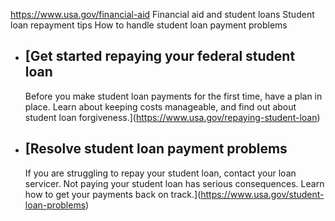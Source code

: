 

https://www.usa.gov/financial-aid
Financial aid and student loans
Student loan repayment tips
How to handle student loan payment problems

* [Get started repaying your federal student loan
  ----------------------------------------------

  Before you make student loan payments for the first time, have a plan in place. Learn about keeping costs manageable, and find out about student loan forgiveness.](https://www.usa.gov/repaying-student-loan)
* [Resolve student loan payment problems
  -------------------------------------

  If you are struggling to repay your student loan, contact your loan servicer. Not paying your student loan has serious consequences. Learn how to get your payments back on track.](https://www.usa.gov/student-loan-problems)
